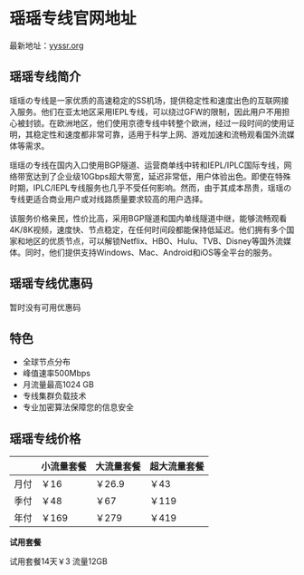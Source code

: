 # 瑶瑶专线官网地址

最新地址：[yyssr.org](https://yyssr.org/auth/register?code=Mgb6)

## 瑶瑶专线简介

瑶瑶の专线是一家优质的高速稳定的SS机场，提供稳定性和速度出色的互联网接入服务。他们在亚太地区采用IEPL专线，可以绕过GFW的限制，因此用户不用担心被封锁。在欧洲地区，他们使用京德专线中转整个欧洲，经过一段时间的使用证明，其稳定性和速度都非常可靠，适用于科学上网、游戏加速和流畅观看国外流媒体等需求。

瑶瑶の专线在国内入口使用BGP隧道、运营商单线中转和IEPL/IPLC国际专线，网络带宽达到了企业级10Gbps超大带宽，延迟非常低，用户体验出色。即使在特殊时期，IPLC/IEPL专线服务也几乎不受任何影响。然而，由于其成本昂贵，瑶瑶の专线更适合商业用户或对线路质量要求较高的用户选择。

该服务价格亲民，性价比高，采用BGP隧道和国内单线隧道中继，能够流畅观看4K/8K视频，速度快、节点稳定，在任何时间段都能保持低延迟。他们拥有多个国家和地区的优质节点，可以解锁Netflix、HBO、Hulu、TVB、Disney等国外流媒体。同时，他们提供支持Windows、Mac、Android和iOS等全平台的服务。

## 瑶瑶专线优惠码

暂时没有可用优惠码

## 特色

* 全球节点分布
* 峰值速率500Mbps
* 月流量最高1024 GB
* 专线集群负载技术
* 专业加密算法保障您的信息安全

## 瑶瑶专线价格

||小流量套餐|大流量套餐|超大流量套餐|
|----|----|----|----|
|月付|￥16|￥26.9|￥43|
|季付|￥48|￥67|￥119|
|年付|￥169|￥279|￥419|

**试用套餐**

试用套餐14天￥3 流量12GB

